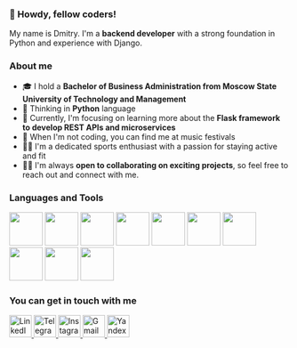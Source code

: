 ### 👋 Howdy, fellow coders!
My name is Dmitry. I'm a **backend developer** with a strong foundation in Python and experience with Django.

### About me
- 🎓 I hold a **Bachelor of Business Administration from Moscow State University of Technology and Management**
- 🧠 Thinking in **Python** language
- 🌱 Currently, I'm focusing on learning more about the **Flask framework to develop REST APIs and microservices**
- 🎵 When I'm not coding, you can find me at music festivals
- 🏃‍♂️ I'm a dedicated sports enthusiast with a passion for staying active and fit
- 👨‍💻 I'm always **open to collaborating on exciting projects**, so feel free to reach out and connect with me.



### Languages and Tools
<div>
	<img src="https://cdn.jsdelivr.net/gh/devicons/devicon/icons/python/python-original.svg" width="60" height="60"/>
	<img src="https://cdn.jsdelivr.net/gh/devicons/devicon/icons/django/django-plain.svg" width="60" height="60"/>
<!--         <img src="https://cdn.jsdelivr.net/gh/devicons/devicon/icons/fastapi/fastapi-original-wordmark.svg" width="60" height="60"/> -->
	<img src="https://cdn.jsdelivr.net/gh/devicons/devicon/icons/flask/flask-original-wordmark.svg" width="60" height="60"/>
        <img src="https://cdn.jsdelivr.net/gh/devicons/devicon/icons/sqlalchemy/sqlalchemy-original-wordmark.svg" width="60" height="60"/>
	<img src="https://cdn.jsdelivr.net/gh/devicons/devicon/icons/mysql/mysql-original-wordmark.svg" width="60" height="60"/>
	<img src="https://cdn.jsdelivr.net/gh/devicons/devicon/icons/postgresql/postgresql-original-wordmark.svg" width="60" height="60"/>
	<img src="https://cdn.jsdelivr.net/gh/devicons/devicon/icons/html5/html5-original-wordmark.svg" width="60" height="60"/>
	<img src="https://cdn.jsdelivr.net/gh/devicons/devicon/icons/css3/css3-original-wordmark.svg" width="60" height="60"/>
	<img src="https://cdn.jsdelivr.net/gh/devicons/devicon/icons/git/git-original.svg" width="60" height="60"/>
	<img src="https://cdn.jsdelivr.net/gh/devicons/devicon/icons/docker/docker-original.svg" width="60" height="60"/>
<!-- 	<img src="https://cdn.jsdelivr.net/gh/devicons/devicon/icons/react/react-original.svg" width="60" height="60"/> -->
          

          
</div>


### You can get in touch with me

<div id="socials">
	<a href="https://www.linkedin.com/in/dmitrysidorov/">
    		<img src="https://cdn-icons-png.flaticon.com/512/3536/3536505.png" alt="LinkedIn" width="40" height="40"/>
	</a>
	<a href="https://t.me/dimansidorov">
		<img src="https://cdn-icons-png.flaticon.com/512/2504/2504941.png" alt="Telegram" width="40" height="40"/>
	</a>
  	<a href="https://www.instagram.com/dimansidorov/">
		<img src="https://cdn-icons-png.flaticon.com/512/2111/2111463.png" alt="Instagram" width="40" height="40"/>
	</a>
	<a href="mailto:dimkasidorow@gmail.com">
		<img src="https://cdn-icons-png.flaticon.com/512/888/888853.png" alt="Gmail" width="40" height="40"/>
	</a>
	<a href="mailto:dimkasidorow@yandex.ru">
		<img src="https://cdn-icons-png.flaticon.com/512/6124/6124986.png" alt="YandexMail" width="40" height="40"/>
	</a>
<!--   <a href="https://vk.com/id21097153">
		<img src="https://cdn-icons-png.flaticon.com/512/2504/2504953.png" alt="VK" width="40" height="40"/>
	</a> -->
</div>

<!--
**dimansidorov/dimansidorov** is a ✨ _special_ ✨ repository because its `README.md` (this file) appears on your GitHub profile.

Here are some ideas to get you started:

- 🔭 I’m currently working on ...
- 🌱 I’m currently learning ...
- 👯 I’m looking to collaborate on ...
- 🤔 I’m looking for help with ...
- 💬 Ask me about ...
- 📫 How to reach me: ...
- 😄 Pronouns: ...
- ⚡ Fun fact: ...
-->
